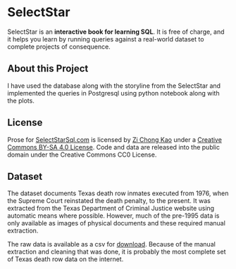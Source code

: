 # SelectStar  

SelectStar is an **interactive book for learning SQL**. It is free of charge, and it helps you learn by running queries against a real-world dataset to complete projects of consequence.

## About this Project

I have used the database along with the storyline from the SelectStar and implemented the queries in Postgresql using python notebook along with the plots.

## License

Prose for [SelectStarSql.com](SelectStarSql.com) is licensed by [Zi Chong Kao](https://kaomorphism.com/) under a [Creative Commons BY-SA 4.0 License](http://creativecommons.org/licenses/by-sa/4.0/). Code and data are released into the public domain under the Creative Commons CC0 License.

## Dataset

The dataset documents Texas death row inmates executed from 1976, when the Supreme Court reinstated the death penalty, to the present. It was extracted from the Texas Department of Criminal Justice website using automatic means where possible. However, much of the pre-1995 data is only available as images of physical documents and these required manual extraction.

The raw data is available as a csv for [download](https://selectstarsql.com/data/tx_deathrow_full.csv). Because of the manual extraction and cleaning that was done, it is probably the most complete set of Texas death row data on the internet.
